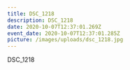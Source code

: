 ```yaml
---
title: DSC_1218
description: DSC_1218
date: 2020-10-07T12:37:01.269Z
event_date: 2020-10-07T12:37:01.285Z
picture: /images/uploads/dsc_1218.jpg
---
```

DSC_1218